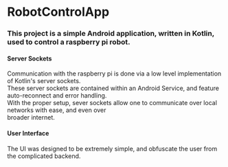 # RobotControlApp
<h3>This project is a simple Android application, written in Kotlin, used to control a raspberry pi robot.</h3>
<h4> Server Sockets </h4>
Communication with the raspberry pi is done via a low level implementation of Kotlin's server sockets.</br>
These server sockets are contained within an Android Service, and feature auto-reconnect and error handling. </br>
With the proper setup, sever sockets allow one to communicate over local networks with ease, and even over</br>
broader internet. </br>
<h4> User Interface </h4>
The UI was designed to be extremely simple, and obfuscate the user from the complicated backend.</br>

